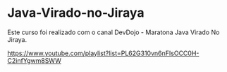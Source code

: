 # Java-Virado-no-Jiraya
Este curso foi realizado com o canal DevDojo - Maratona Java Virado No Jiraya. 

https://www.youtube.com/playlist?list=PL62G310vn6nFIsOCC0H-C2infYgwm8SWW
